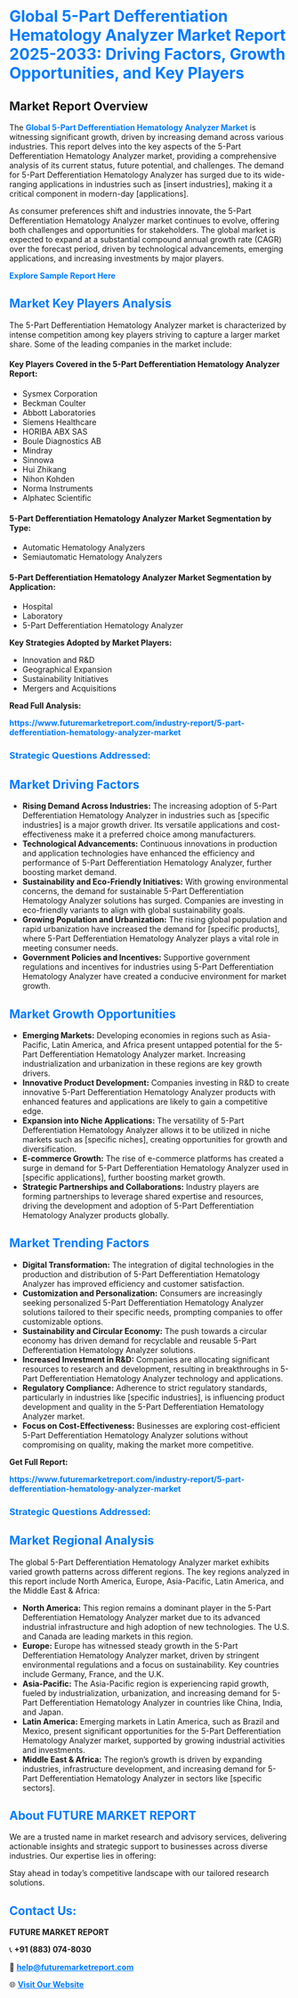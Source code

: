 <h1 style="color: #007BFF;">Global 5-Part Defferentiation Hematology Analyzer Market Report 2025-2033: Driving Factors, Growth Opportunities, and Key Players</h1>

<section id="overview">
<h2>Market Report Overview</h2>
<p>The <a href="https://www.futuremarketreport.com/industry-report/5-part-defferentiation-hematology-analyzer-market" style="color: #007BFF; text-decoration: none;"><strong>Global 5-Part Defferentiation Hematology Analyzer Market</strong></a> is witnessing significant growth, driven by increasing demand across various industries. This report delves into the key aspects of the 5-Part Defferentiation Hematology Analyzer market, providing a comprehensive analysis of its current status, future potential, and challenges. The demand for 5-Part Defferentiation Hematology Analyzer has surged due to its wide-ranging applications in industries such as [insert industries], making it a critical component in modern-day [applications].</p>
<p>As consumer preferences shift and industries innovate, the 5-Part Defferentiation Hematology Analyzer market continues to evolve, offering both challenges and opportunities for stakeholders. The global market is expected to expand at a substantial compound annual growth rate (CAGR) over the forecast period, driven by technological advancements, emerging applications, and increasing investments by major players.</p>
</section>

<section id="overview">
<p><a href="https://www.futuremarketreport.com/request-sample/reportId=123952" style="color: #007BFF; text-decoration: none;"><strong>Explore Sample Report Here</strong></a></p>
</section>

<section id="key-players">
<h2 style="color: #007BFF;">Market Key Players Analysis</h2>
<p>The 5-Part Defferentiation Hematology Analyzer market is characterized by intense competition among key players striving to capture a larger market share. Some of the leading companies in the market include:</p>
<h4>Key Players Covered in the 5-Part Defferentiation Hematology Analyzer Report:</h4>
<ul><li>Sysmex Corporation</li><li>Beckman Coulter</li><li>Abbott Laboratories</li><li>Siemens Healthcare</li><li>HORIBA ABX SAS</li><li>Boule Diagnostics AB</li><li>Mindray</li><li>Sinnowa</li><li>Hui Zhikang</li><li>Nihon Kohden</li><li>Norma Instruments</li><li>Alphatec Scientific</li></ul>
<h4>5-Part Defferentiation Hematology Analyzer Market Segmentation by Type:</h4>
<ul><li>Automatic Hematology Analyzers</li><li>Semiautomatic Hematology Analyzers</li></ul>

<h4>5-Part Defferentiation Hematology Analyzer Market Segmentation by Application:</h4>
<ul><li>Hospital</li><li>Laboratory</li><li>5-Part Defferentiation Hematology Analyzer</li></ul>
<p><strong>Key Strategies Adopted by Market Players:</strong></p>
<ul>
<li>Innovation and R&D</li>
<li>Geographical Expansion</li>
<li>Sustainability Initiatives</li>
<li>Mergers and Acquisitions</li>
</ul>
</section>

<section>
<p><strong>Read Full Analysis: </strong></p><a href="https://www.futuremarketreport.com/industry-report/5-part-defferentiation-hematology-analyzer-market" style="color: #007BFF; text-decoration: none;"><strong>https://www.futuremarketreport.com/industry-report/5-part-defferentiation-hematology-analyzer-market</strong></a>
<h3 style="color: #007BFF;">Strategic Questions Addressed:</h3>
</section>

<section id="driving-factors">
<h2 style="color: #007BFF;">Market Driving Factors</h2>
<ul>
<li><strong>Rising Demand Across Industries:</strong> The increasing adoption of 5-Part Defferentiation Hematology Analyzer in industries such as [specific industries] is a major growth driver. Its versatile applications and cost-effectiveness make it a preferred choice among manufacturers.</li>
<li><strong>Technological Advancements:</strong> Continuous innovations in production and application technologies have enhanced the efficiency and performance of 5-Part Defferentiation Hematology Analyzer, further boosting market demand.</li>
<li><strong>Sustainability and Eco-Friendly Initiatives:</strong> With growing environmental concerns, the demand for sustainable 5-Part Defferentiation Hematology Analyzer solutions has surged. Companies are investing in eco-friendly variants to align with global sustainability goals.</li>
<li><strong>Growing Population and Urbanization:</strong> The rising global population and rapid urbanization have increased the demand for [specific products], where 5-Part Defferentiation Hematology Analyzer plays a vital role in meeting consumer needs.</li>
<li><strong>Government Policies and Incentives:</strong> Supportive government regulations and incentives for industries using 5-Part Defferentiation Hematology Analyzer have created a conducive environment for market growth.</li>
</ul>
</section>

<section id="growth-opportunities">
<h2 style="color: #007BFF;">Market Growth Opportunities</h2>
<ul>
<li><strong>Emerging Markets:</strong> Developing economies in regions such as Asia-Pacific, Latin America, and Africa present untapped potential for the 5-Part Defferentiation Hematology Analyzer market. Increasing industrialization and urbanization in these regions are key growth drivers.</li>
<li><strong>Innovative Product Development:</strong> Companies investing in R&D to create innovative 5-Part Defferentiation Hematology Analyzer products with enhanced features and applications are likely to gain a competitive edge.</li>
<li><strong>Expansion into Niche Applications:</strong> The versatility of 5-Part Defferentiation Hematology Analyzer allows it to be utilized in niche markets such as [specific niches], creating opportunities for growth and diversification.</li>
<li><strong>E-commerce Growth:</strong> The rise of e-commerce platforms has created a surge in demand for 5-Part Defferentiation Hematology Analyzer used in [specific applications], further boosting market growth.</li>
<li><strong>Strategic Partnerships and Collaborations:</strong> Industry players are forming partnerships to leverage shared expertise and resources, driving the development and adoption of 5-Part Defferentiation Hematology Analyzer products globally.</li>
</ul>
</section>

<section id="trending-factors">
<h2 style="color: #007BFF;">Market Trending Factors</h2>
<ul>
<li><strong>Digital Transformation:</strong> The integration of digital technologies in the production and distribution of 5-Part Defferentiation Hematology Analyzer has improved efficiency and customer satisfaction.</li>
<li><strong>Customization and Personalization:</strong> Consumers are increasingly seeking personalized 5-Part Defferentiation Hematology Analyzer solutions tailored to their specific needs, prompting companies to offer customizable options.</li>
<li><strong>Sustainability and Circular Economy:</strong> The push towards a circular economy has driven demand for recyclable and reusable 5-Part Defferentiation Hematology Analyzer solutions.</li>
<li><strong>Increased Investment in R&D:</strong> Companies are allocating significant resources to research and development, resulting in breakthroughs in 5-Part Defferentiation Hematology Analyzer technology and applications.</li>
<li><strong>Regulatory Compliance:</strong> Adherence to strict regulatory standards, particularly in industries like [specific industries], is influencing product development and quality in the 5-Part Defferentiation Hematology Analyzer market.</li>
<li><strong>Focus on Cost-Effectiveness:</strong> Businesses are exploring cost-efficient 5-Part Defferentiation Hematology Analyzer solutions without compromising on quality, making the market more competitive.</li>
</ul>
</section>

<section>
<p><strong>Get Full Report: </strong></p><a href="https://www.futuremarketreport.com/industry-report/5-part-defferentiation-hematology-analyzer-market" style="color: #007BFF; text-decoration: none;"><strong>https://www.futuremarketreport.com/industry-report/5-part-defferentiation-hematology-analyzer-market</strong></a>
<h3 style="color: #007BFF;">Strategic Questions Addressed:</h3>
</section>


<section id="regional-analysis">
<h2 style="color: #007BFF;">Market Regional Analysis</h2>
<p>The global 5-Part Defferentiation Hematology Analyzer market exhibits varied growth patterns across different regions. The key regions analyzed in this report include North America, Europe, Asia-Pacific, Latin America, and the Middle East & Africa:</p>
<ul>
<li><strong>North America:</strong> This region remains a dominant player in the 5-Part Defferentiation Hematology Analyzer market due to its advanced industrial infrastructure and high adoption of new technologies. The U.S. and Canada are leading markets in this region.</li>
<li><strong>Europe:</strong> Europe has witnessed steady growth in the 5-Part Defferentiation Hematology Analyzer market, driven by stringent environmental regulations and a focus on sustainability. Key countries include Germany, France, and the U.K.</li>
<li><strong>Asia-Pacific:</strong> The Asia-Pacific region is experiencing rapid growth, fueled by industrialization, urbanization, and increasing demand for 5-Part Defferentiation Hematology Analyzer in countries like China, India, and Japan.</li>
<li><strong>Latin America:</strong> Emerging markets in Latin America, such as Brazil and Mexico, present significant opportunities for the 5-Part Defferentiation Hematology Analyzer market, supported by growing industrial activities and investments.</li>
<li><strong>Middle East & Africa:</strong> The region’s growth is driven by expanding industries, infrastructure development, and increasing demand for 5-Part Defferentiation Hematology Analyzer in sectors like [specific sectors].</li>
</ul>
</section>

<footer>
<h2 style="color: #007BFF;">About FUTURE MARKET REPORT</h2>
<p>We are a trusted name in market research and advisory services, delivering actionable insights and strategic support to businesses across diverse industries. Our expertise lies in offering:</p>

<p>Stay ahead in today’s competitive landscape with our tailored research solutions.</p>

<h2 style="color: #007BFF;">Contact Us:</h2>
<p><strong>FUTURE MARKET REPORT</strong></p>
<p>📞 <strong>+91 (883) 074-8030</strong></p>
<p>📧 <strong><a href="mailto:help@futuremarketreport.com" style="color: #007BFF;">help@futuremarketreport.com</a></strong></p>
<p>🌐 <strong><a href="https://www.futuremarketreport.com/" style="color: #007BFF;">Visit Our Website</a></strong></p>
</footer>